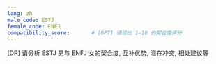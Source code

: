 ```yaml
---
lang: zh
male_code: ESTJ
female_code: ENFJ
compatibility_score:       # [GPT] 请给出 1–10 的契合度评分
---
```


[DR] 请分析 ESTJ 男与 ENFJ 女的契合度, 互补优势, 潜在冲突, 相处建议等

